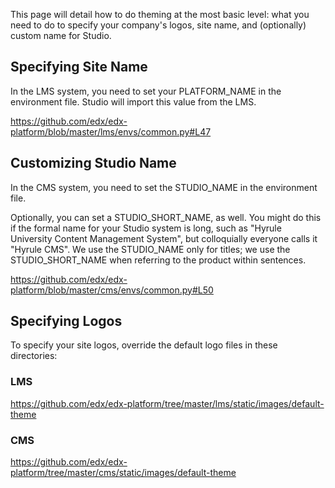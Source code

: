 This page will detail how to do theming at the most basic level: what you need to do to specify your company's logos, site name, and (optionally) custom name for Studio.

## Specifying Site Name

In the LMS system, you need to set your PLATFORM_NAME in the environment file. Studio will import this value from the LMS.

https://github.com/edx/edx-platform/blob/master/lms/envs/common.py#L47

## Customizing Studio Name

In the CMS system, you need to set the STUDIO_NAME in the environment file. 

Optionally, you can set a STUDIO_SHORT_NAME, as well. You might do this if the formal name for your Studio system is long, such as "Hyrule University Content Management System", but colloquially everyone calls it "Hyrule CMS". We use the STUDIO_NAME only for titles; we use the STUDIO_SHORT_NAME when referring to the product within sentences.

https://github.com/edx/edx-platform/blob/master/cms/envs/common.py#L50


## Specifying Logos

To specify your site logos, override the default logo files in these directories:

### LMS
https://github.com/edx/edx-platform/tree/master/lms/static/images/default-theme

### CMS
https://github.com/edx/edx-platform/tree/master/cms/static/images/default-theme
